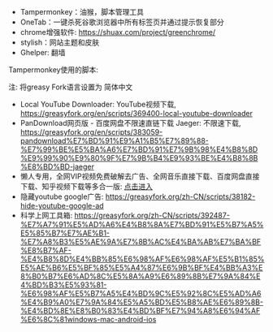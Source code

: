 - Tampermonkey：油猴，脚本管理工具
- OneTab：一键杀死谷歌浏览器中所有标签页并通过提示恢复部分
- chrome增强软件: https://shuax.com/project/greenchrome/
- stylish：网站主题和皮肤
- Ghelper: 翻墙


Tampermonkey使用的脚本:

注: 将greasy Fork语言设置为 简体中文

* Local YouTube Downloader: YouTube视频下载, https://greasyfork.org/en/scripts/369400-local-youtube-downloader
* PanDownload网页版 - 百度网盘不限速直链下载 Jaeger: 不限速下载, https://greasyfork.org/en/scripts/383059-pandownload%E7%BD%91%E9%A1%B5%E7%89%88-%E7%99%BE%E5%BA%A6%E7%BD%91%E7%9B%98%E4%B8%8D%E9%99%90%E9%80%9F%E7%9B%B4%E9%93%BE%E4%B8%8B%E8%BD%BD-jaeger
* 懒人专用，全网VIP视频免费破解去广告、全网音乐直接下载、百度网盘直接下载、知乎视频下载等多合一版: [点击进入](https://greasyfork.org/zh-CN/scripts/370634-%E6%87%92%E4%BA%BA%E4%B8%93%E7%94%A8-%E5%85%A8%E7%BD%91vip%E8%A7%86%E9%A2%91%E5%85%8D%E8%B4%B9%E7%A0%B4%E8%A7%A3%E5%8E%BB%E5%B9%BF%E5%91%8A-%E5%85%A8%E7%BD%91%E9%9F%B3%E4%B9%90%E7%9B%B4%E6%8E%A5%E4%B8%8B%E8%BD%BD-%E7%99%BE%E5%BA%A6%E7%BD%91%E7%9B%98%E7%9B%B4%E6%8E%A5%E4%B8%8B%E8%BD%BD-%E7%9F%A5%E4%B9%8E%E8%A7%86%E9%A2%91%E4%B8%8B%E8%BD%BD%E7%AD%89%E5%A4%9A%E5%90%88%E4%B8%80%E7%89%88-%E9%95%BF%E6%9C%9F%E6%9B%B4%E6%96%B0-%E6%94%BE%E5%BF%83%E4%BD%BF%E7%94%A8)
* 隐藏youtube google广告: https://greasyfork.org/zh-CN/scripts/38182-hide-youtube-google-ad
* 科学上网工具箱: https://greasyfork.org/zh-CN/scripts/392487-%E7%A7%91%E5%AD%A6%E4%B8%8A%E7%BD%91%E5%B7%A5%E5%85%B7%E7%AE%B1-%E7%A8%B3%E5%AE%9A%E7%8B%AC%E4%BA%AB%E7%BA%BF%E8%B7%AF-%E4%B8%8D%E4%BB%85%E6%98%AF%E6%98%AF%E5%B1%85%E5%AE%B6%E5%BF%85%E5%A4%87%E6%9B%BF%E4%BB%A3%E8%B0%B7%E6%AD%8C%E5%8A%A9%E6%89%8B%E7%9A%84%E4%BD%B3%E5%93%81-%E6%98%AF%E5%B7%A5%E4%BD%9C%E5%92%8C%E5%AD%A6%E4%B9%A0%E7%9A%84%E5%A5%BD%E5%B8%AE%E6%89%8B-%E4%BD%8E%E8%B0%83%E4%BD%BF%E7%94%A8%E6%94%AF%E6%8C%81windows-mac-android-ios